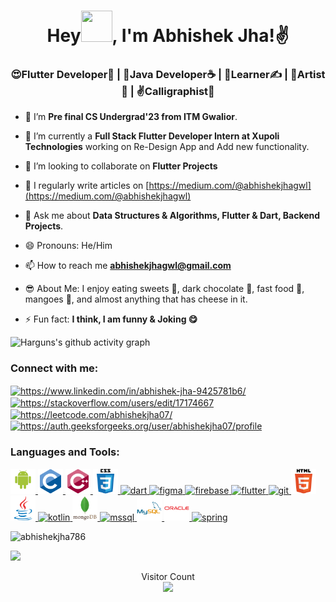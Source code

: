 <h1 align="center">Hey<img src="https://c.tenor.com/6_-osAtLuHUAAAAj/wave-cute.gif" width="50" height="50" />, I'm Abhishek Jha!✌</h1>
<h3 align="center">😍Flutter Developer🥤 | 🥰Java Developer☕ | 📕Learner✍ | 💞Artist💞 | ✌Calligraphist🤩</h3>


- 🔭 I’m **Pre final CS Undergrad'23 from ITM Gwalior**.

- 🌱 I’m currently a **Full Stack Flutter Developer Intern at Xupoli Technologies** working on Re-Design App and Add new functionality.

- 👯 I’m looking to collaborate on **Flutter Projects**

- 📝 I regularly write articles on [https://medium.com/@abhishekjhagwl](https://medium.com/@abhishekjhagwl)

- 💬 Ask me about **Data Structures & Algorithms, Flutter & Dart, Backend Projects**.

- 😄 Pronouns: He/Him

- 📫 How to reach me **abhishekjhagwl@gmail.com**

- 😎  About Me: I enjoy eating sweets 🍨, dark chocolate 🍭, fast food 🍕, mangoes 🍺, and almost anything that has cheese in it.

- ⚡ Fun fact: **I think, I am funny & Joking 😋**

![Harguns's github activity graph](https://activity-graph.herokuapp.com/graph?username=abhishekjha786&theme=react-dark)

<h3 align="left">Connect with me:</h3>
<p align="left">
<a href="https://www.linkedin.com/in/abhishek-jha-9425781b6/" target="blank"><img align="center" src="https://raw.githubusercontent.com/rahuldkjain/github-profile-readme-generator/master/src/images/icons/Social/linked-in-alt.svg" alt="https://www.linkedin.com/in/abhishek-jha-9425781b6/" height="30" width="40" /></a>
<a href="https://stackoverflow.com/users/17174667/abhishek-jha" target="blank"><img align="center" src="https://raw.githubusercontent.com/rahuldkjain/github-profile-readme-generator/master/src/images/icons/Social/stack-overflow.svg" alt="https://stackoverflow.com/users/edit/17174667" height="30" width="40" /></a>
<a href="https://leetcode.com/abhishekjha07/" target="blank"><img align="center" src="https://raw.githubusercontent.com/rahuldkjain/github-profile-readme-generator/master/src/images/icons/Social/leet-code.svg" alt="https://leetcode.com/abhishekjha07/" height="30" width="40" /></a>
<a href="https://auth.geeksforgeeks.org/user/https://auth.geeksforgeeks.org/user/abhishekjha07/profile" target="blank"><img align="center" src="https://raw.githubusercontent.com/rahuldkjain/github-profile-readme-generator/master/src/images/icons/Social/geeks-for-geeks.svg" alt="https://auth.geeksforgeeks.org/user/abhishekjha07/profile" height="30" width="40" /></a>
</p>

<h3 align="left">Languages and Tools:</h3>
<p align="left"> <a href="https://developer.android.com" target="_blank"> <img src="https://raw.githubusercontent.com/devicons/devicon/master/icons/android/android-original-wordmark.svg" alt="android" width="40" height="40"/> </a> <a href="https://www.cprogramming.com/" target="_blank"> <img src="https://raw.githubusercontent.com/devicons/devicon/master/icons/c/c-original.svg" alt="c" width="40" height="40"/> </a> <a href="https://www.w3schools.com/cpp/" target="_blank"> <img src="https://raw.githubusercontent.com/devicons/devicon/master/icons/cplusplus/cplusplus-original.svg" alt="cplusplus" width="40" height="40"/> </a> <a href="https://www.w3schools.com/css/" target="_blank"> <img src="https://raw.githubusercontent.com/devicons/devicon/master/icons/css3/css3-original-wordmark.svg" alt="css3" width="40" height="40"/> </a> <a href="https://dart.dev" target="_blank"> <img src="https://www.vectorlogo.zone/logos/dartlang/dartlang-icon.svg" alt="dart" width="40" height="40"/> </a> <a href="https://www.figma.com/" target="_blank"> <img src="https://www.vectorlogo.zone/logos/figma/figma-icon.svg" alt="figma" width="40" height="40"/> </a> <a href="https://firebase.google.com/" target="_blank"> <img src="https://www.vectorlogo.zone/logos/firebase/firebase-icon.svg" alt="firebase" width="40" height="40"/> </a> <a href="https://flutter.dev" target="_blank"> <img src="https://www.vectorlogo.zone/logos/flutterio/flutterio-icon.svg" alt="flutter" width="40" height="40"/> </a> <a href="https://git-scm.com/" target="_blank"> <img src="https://www.vectorlogo.zone/logos/git-scm/git-scm-icon.svg" alt="git" width="40" height="40"/> </a> <a href="https://www.w3.org/html/" target="_blank"> <img src="https://raw.githubusercontent.com/devicons/devicon/master/icons/html5/html5-original-wordmark.svg" alt="html5" width="40" height="40"/> </a> <a href="https://www.java.com" target="_blank"> <img src="https://raw.githubusercontent.com/devicons/devicon/master/icons/java/java-original.svg" alt="java" width="40" height="40"/> </a> <a href="https://kotlinlang.org" target="_blank"> <img src="https://www.vectorlogo.zone/logos/kotlinlang/kotlinlang-icon.svg" alt="kotlin" width="40" height="40"/> </a> <a href="https://www.mongodb.com/" target="_blank"> <img src="https://raw.githubusercontent.com/devicons/devicon/master/icons/mongodb/mongodb-original-wordmark.svg" alt="mongodb" width="40" height="40"/> </a> <a href="https://www.microsoft.com/en-us/sql-server" target="_blank"> <img src="https://www.svgrepo.com/show/303229/microsoft-sql-server-logo.svg" alt="mssql" width="40" height="40"/> </a> <a href="https://www.mysql.com/" target="_blank"> <img src="https://raw.githubusercontent.com/devicons/devicon/master/icons/mysql/mysql-original-wordmark.svg" alt="mysql" width="40" height="40"/> </a> <a href="https://www.oracle.com/" target="_blank"> <img src="https://raw.githubusercontent.com/devicons/devicon/master/icons/oracle/oracle-original.svg" alt="oracle" width="40" height="40"/> </a> <a href="https://spring.io/" target="_blank"> <img src="https://www.vectorlogo.zone/logos/springio/springio-icon.svg" alt="spring" width="40" height="40"/> </a> </p>

<p><img align="left" src="https://github-readme-stats.vercel.app/api/top-langs?username=abhishekjha786&show_icons=true&locale=en&layout=compact" alt="abhishekjha786" />
</p>
<br />
<p align="left"><img src="https://github-readme-stats.vercel.app/api?username=abhishekjha786&&show_icons=true&title_color=ffffff&icon_color=bb2acf&text_color=daf7dc&bg_color=191919" /> </p>
<p align="center"> 
  Visitor Count <br>
  <img src="https://profile-counter.glitch.me/abhishekjhagwl786/count.svg" />
</p>
